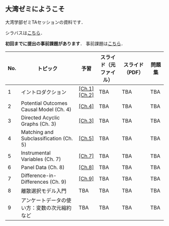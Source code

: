 ## 大湾ゼミにようこそ

大湾学部ゼミTAセッションの資料です．

シラバスは[こちら](00-syllabus_2022spring/01-syllabus_2022spring.md)．

**初回までに提出の事前課題があります**．
事前課題は[こちら]()．


| No. | トピック                                     | 予習                                                                                                                               | スライド（元ファイル） | スライド（PDF） | 問題集 | 
| --- | -------------------------------------------- | ---------------------------------------------------------------------------------------------------------------------------------- | ---------------------- | --------------- | ------ | 
| 1   | イントロダクション                           | [[Ch.1]](https://mixtape.scunning.com/introduction.html)<br>[[Ch.2]](https://mixtape.scunning.com/probability-and-regression.html) | TBA                    | TBA             | TBA    | 
| 2   | Potential Outcomes Causal Model (Ch. 4)      | [[Ch.4]](https://mixtape.scunning.com/potential-outcomes.html)                                                                     | TBA                    | TBA             | TBA    | 
| 3   | Directed Acyclic Graphs (Ch. 3)              | [[Ch.3]](https://mixtape.scunning.com/dag.html)                                                                                    | TBA                    | TBA             | TBA    | 
| 4   | Matching and Subclassification (Ch. 5)       | [[Ch.5]](https://mixtape.scunning.com/matching-and-subclassification.html)                                                         | TBA                    | TBA             | TBA    | 
| 5   | Instrumental Variables (Ch. 7)               | [[Ch.7]](https://mixtape.scunning.com/instrumental-variables.html)                                                                 | TBA                    | TBA             | TBA    | 
| 6   | Panel Data (Ch. 8)                           | [[Ch.8]](https://mixtape.scunning.com/panel-data.html)                                                                             | TBA                    | TBA             | TBA    | 
| 7   | Difference-in-Differences (Ch. 9)            | [[Ch.9]](https://mixtape.scunning.com/panel-data.html)                                                                             | TBA                    | TBA             | TBA    | 
| 8   | 離散選択モデル入門                           | TBA                                                                                                                                | TBA                    | TBA             | TBA    | 
| 9   | アンケートデータの使い方：変数の次元縮約など | TBA                                                                                                                                | TBA                    | TBA             | TBA    | 
